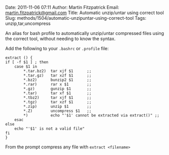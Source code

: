 Date: 2011-11-06 07:11
Author: Martin Fitzpatrick
Email: martin.fitzpatrick@gmail.com
Title: Automatic unzip/untar using correct tool
Slug: methods/1504/automatic-unzipuntar-using-correct-tool
Tags: unzip,tar,uncompress

An alias for bash profile to automatically unzip/untar compressed files using the correct tool, without needing to know the syntax.









Add the following to your `.bashrc` or `.profile` file:

	extract () {
    if [ -f $1 ] ; then
        case $1 in
            *.tar.bz2)  tar xjf $1      ;;
            *.tar.gz)   tar xzf $1      ;;
            *.bz2)      bunzip2 $1      ;;
            *.rar)      rar x $1        ;;
            *.gz)       gunzip $1       ;;
            *.tar)      tar xf $1       ;;
            *.tbz2)     tar xjf $1      ;;
            *.tgz)      tar xzf $1      ;;
            *.zip)      unzip $1        ;;
            *.Z)        uncompress $1   ;;
            *)          echo "'$1' cannot be extracted via extract()" ;;
        esac
    else
        echo "'$1' is not a valid file"
    fi
    }





From the prompt compress any file with `extract <filename>`





